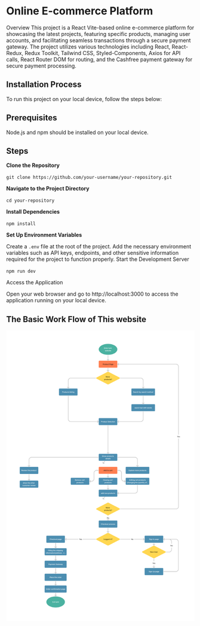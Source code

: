 # Online E-commerce Platform

Overview
This project is a React Vite-based online e-commerce platform for showcasing the latest projects, featuring specific products, managing user accounts, and facilitating seamless transactions through a secure payment gateway. The project utilizes various technologies including React, React-Redux, Redux Toolkit, Tailwind CSS, Styled-Components, Axios for API calls, React Router DOM for routing, and the Cashfree payment gateway for secure payment processing.

## Installation Process

To run this project on your local device, follow the steps below:

## Prerequisites

Node.js and npm should be installed on your local device.

## Steps

**Clone the Repository**

`git clone https://github.com/your-username/your-repository.git`

**Navigate to the Project Directory**

`cd your-repository`

**Install Dependencies**

`npm install`

**Set Up Environment Variables**

Create a `.env` file at the root of the project.
Add the necessary environment variables such as API keys, endpoints, and other sensitive information required for the project to function properly.
Start the Development Server

`npm run dev`

Access the Application

Open your web browser and go to http://localhost:3000 to access the application running on your local device.

## The Basic Work Flow of This website

![Flow Chart](./src/assets/workFlow.jpg)
